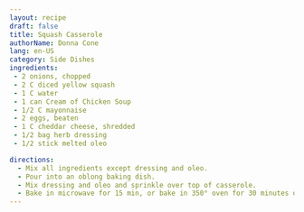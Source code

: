 ```yaml
---
layout: recipe
draft: false
title: Squash Casserole
authorName: Donna Cone
lang: en-US
category: Side Dishes
ingredients:
 - 2 onions, chopped
 - 2 C diced yellow squash
 - 1 C water
 - 1 can Cream of Chicken Soup
 - 1/2 C mayonnaise
 - 2 eggs, beaten
 - 1 C cheddar cheese, shredded
 - 1/2 bag herb dressing
 - 1/2 stick melted oleo

directions:
  - Mix all ingredients except dressing and oleo.
  - Pour into an oblong baking dish.
  - Mix dressing and oleo and sprinkle over top of casserole.
  - Bake in microwave for 15 min, or bake in 350° oven for 30 minutes or until bubbly.
---
```

